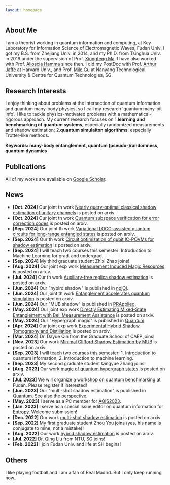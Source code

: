 ```yaml
---
layout: homepage
---
```


## About Me

I am a theorist working in quantum information and computing, at Key Laboratory for Information Science of Electromagnetic Waves, Fudan Univ. I got my B.S. from Zhejiang Univ. in 2014, and my Ph.D. from Tsinghua Univ. in 2019 under the supervision of Prof. [Xiongfeng Ma](https://iiis.tsinghua.edu.cn/maxiongfeng/). I have also worked with Prof. [Alioscia Hamma](https://www.quantumphysics.fun/) since then. I did my PostDoc with Prof. [Arthur Jaffe](https://mathpicture.fas.harvard.edu/) at Harvard Univ., and Prof. [Mile Gu](https://www.quantumcomplexity.org/milegu/) at Nanyang Technological University & Centre for Quantum Technologies, SG.

## Research Interests
I enjoy thinking about problems at the intersection of quantum information and quantum many-body physics, so I call my research 'quantum many-bit info'. I like to tackle physics-motivated problems with a mathematical-rigorous approach.
My current research focuses on 1.**learning and benchmarking of quantum systems**, especially randomized measurements and shadow estimation; 2.**quantum simulaiton algorithms**, especially Trotter-like methods.

**Keywords: many-body entanglement, quantum (pseudo-)randomness, quantum dynamics**


## Publications
All of my works are available on [Google Scholar](https://scholar.google.com/citations?view_op=list_works&hl=en&hl=en&user=oQ_tbtYAAAAJ&sortby=pubdate).

## News
- **[Oct. 2024]** Our joint th work [Nearly query-optimal classical shadow estimation of unitary channels](https://arxiv.org/abs/2410.14538) is posted on arxiv.
- **[Oct. 2024]** Our joint th work [Quantum subspace verification for error correction codes](https://arxiv.org/abs/2410.12551) is posted on arxiv.
- **[Sep. 2024]** Our joint th work [Variational LOCC-assisted quantum circuits for long-range entangled states](https://arxiv.org/abs/2409.07281) is posted on arxiv.
- **[Sep. 2024]** Our th work [Circuit optimization of qubit IC-POVMs for shadow estimation](https://arxiv.org/abs/2409.05676) is posted on arxiv.
-  **[Sep. 2024]** I will teach two courses this semester: Introduction to Machine Learning for grad. and undergrad.
- **[Sep. 2024]** My third graduate student Zhixi Zhao joins!
- **[Aug. 2024]** Our joint exp work [Measurement Induced Magic Resources](https://arxiv.org/abs/2408.01980) is posted on arxiv.
- **[Jul. 2024]** Our th work [Auxiliary-free replica shadow estimation](https://arxiv.org/abs/2407.20865) is posted on arxiv.
- **[Jun. 2024]** Our "hybird shadow" is published in [npjQI](https://www.nature.com/articles/s41534-024-00846-5).
- **[Jun. 2024]** Our joint th work [Entanglement accelerates quantum simulation](https://arxiv.org/abs/2406.02379) is posted on arxiv.
- **[Jun. 2024]** Our "MUB shadow" is published in [PRApplied](https://journals.aps.org/prapplied/abstract/10.1103/PhysRevApplied.21.064001).
- **[May. 2024]** Our joint exp work [Directly Estimating Mixed-State Entanglement with Bell Measurement Assistance](https://arxiv.org/abs/2405.20696) is posted on arxiv.
- **[May. 2024]** Our "Hypergraph magic" is published in [Quantum](https://quantum-journal.org/papers/q-2024-05-21-1351/).
- **[Apr. 2024]** Our joint exp work [Experimental Hybrid Shadow Tomography and Distillation](https://arxiv.org/pdf/2404.11850) is posted on arxiv.
- **[Mar. 2024]** Dr. Dayue Qin from the Graduate School of CAEP joins!
- **[Nov. 2023]** Our work [Minimal Clifford Shadow Estimation by MUB](https://arxiv.org/pdf/2310.18749.pdf) is posted on arxiv.
- **[Sep. 2023]** I will teach two courses this semester: 1. Introduction to quantum information; 2. Introduction to machine learning.
- **[Sep. 2023]** My second graduate student Qingyue Zhang joins!
- **[Aug. 2023]** Our work [magic of quantum hypergraph states](https://arxiv.org/pdf/2308.01886.pdf) is posted on arxiv.
- **[Jul. 2023]** We will organize a [workshop on quantum benchmarking](http://iwqcvv2023.top) at Fudan. Please register if interested!
- **[Jun. 2023]** Our "multi-shot shadow estimation" is published in [Quantum](https://quantum-journal.org/papers/q-2023-06-29-1044/). See also the [perspective](https://quantum-journal.org/views/qv-2023-06-29-74/).
- **[May. 2023]** I serve as a PC member for [AQIS2023](http://aqis-conf.org/2023/).
- **[Jan. 2023]** I serve as a special issue editor on quantum information for [Entropy](https://www.mdpi.com/journal/entropy/special_issues/XL5MU6PRKV). Welcome submission!
- **[Dec. 2022]** Our work [multi-shot shadow estimation](https://arxiv.org/abs/2212.11068.pdf) is posted on arxiv.
- **[Sep. 2022]** My first graduate student Zhou You joins (yes, his name is conjugate to mine, not a mistake)!
- **[Aug. 2022]** Our work [hybrid shadow estimation](https://arxiv.org/abs/2208.08416) is posted on arxiv.
- **[Jul. 2022]** Dr. Qing Liu from NTU, SG joins!
- **[Feb. 2022]** I join Fudan Univ. and life at SH begins!


## Others
I like playing football and I am a fan of Real Madrid..But I only keep running now..
